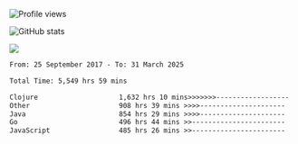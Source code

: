 ![Profile views](https://komarev.com/ghpvc/?username=liuchong)

![GitHub stats](https://github-readme-stats.vercel.app/api?username=liuchong&show_icons=true)

<img src="https://cr-skills-chart-widget.azurewebsites.net/api/api?username=liuchong&skills=Java,JavaScript,Python,Go,Rust,Zig&show-other-skills=true"/>

<!--START_SECTION:waka-->

```txt
From: 25 September 2017 - To: 31 March 2025

Total Time: 5,549 hrs 59 mins

Clojure                    1,632 hrs 10 mins>>>>>>>------------------   29.41 %
Other                      908 hrs 39 mins >>>>---------------------   16.37 %
Java                       854 hrs 29 mins >>>>---------------------   15.40 %
Go                         496 hrs 44 mins >>-----------------------   08.95 %
JavaScript                 485 hrs 26 mins >>-----------------------   08.75 %
```

<!--END_SECTION:waka-->

